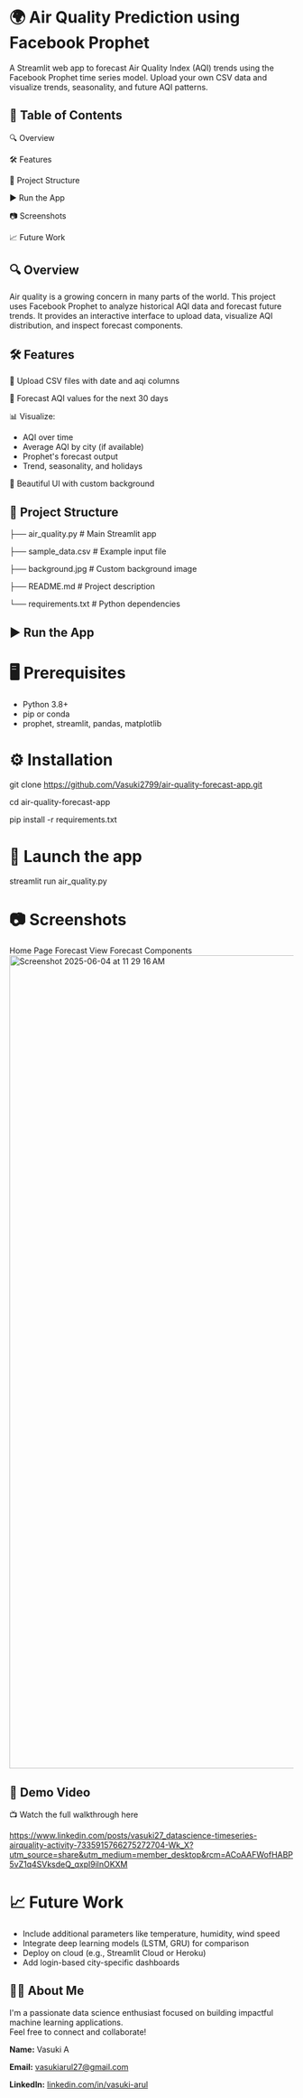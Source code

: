 # 🌍 Air Quality Prediction using Facebook Prophet



A Streamlit web app to forecast Air Quality Index (AQI) trends using the Facebook Prophet time series model. Upload your own CSV data and visualize trends, seasonality, and future AQI patterns.

## 📌 Table of Contents

🔍 Overview

🛠 Features

📁 Project Structure

▶️ Run the App

📷 Screenshots

📈 Future Work

## 🔍 Overview
Air quality is a growing concern in many parts of the world. This project uses Facebook Prophet to analyze historical AQI data and forecast future trends. It provides an interactive interface to upload data, visualize AQI distribution, and inspect forecast components.

## 🛠 Features

📂 Upload CSV files with date and aqi columns

🔮 Forecast AQI values for the next 30 days

📊 Visualize:
   * AQI over time
   * Average AQI by city (if available)
   * Prophet's forecast output
   * Trend, seasonality, and holidays

🎨 Beautiful UI with custom background

## 📁 Project Structure

├── air_quality.py               # Main Streamlit app

├── sample_data.csv              # Example input file

├── background.jpg               # Custom background image

├── README.md                    # Project description

└── requirements.txt             # Python dependencies

## ▶️ Run the App

# 🖥 Prerequisites
  * Python 3.8+
  * pip or conda
  * prophet, streamlit, pandas, matplotlib

# ⚙️ Installation

git clone https://github.com/Vasuki2799/air-quality-forecast-app.git

cd air-quality-forecast-app

pip install -r requirements.txt

# 🚀 Launch the app
streamlit run air_quality.py



# 📷 Screenshots
Home Page	Forecast View	Forecast Components
<img width="1440" alt="Screenshot 2025-06-04 at 11 29 16 AM" src="https://github.com/user-attachments/assets/42a37feb-35f5-49e5-a9ef-9aabdbbb08d9" />

## 🎥 Demo Video

📺 Watch the full walkthrough here

https://www.linkedin.com/posts/vasuki27_datascience-timeseries-airquality-activity-7335915766275272704-Wk_X?utm_source=share&utm_medium=member_desktop&rcm=ACoAAFWofHABP5vZ1q4SVksdeQ_qxpl9ilnOKXM


# 📈 Future Work

* Include additional parameters like temperature, humidity, wind speed
* Integrate deep learning models (LSTM, GRU) for comparison
* Deploy on cloud (e.g., Streamlit Cloud or Heroku)
* Add login-based city-specific dashboards

## 🙋‍♂️ About Me

I'm a passionate data science enthusiast focused on building impactful machine learning applications.  
Feel free to connect and collaborate!

**Name:** Vasuki A 

**Email:** vasukiarul27@gmail.com  

**LinkedIn:** [linkedin.com/in/vasuki-arul](https://linkedin.com/in/vasuki-arul)  


